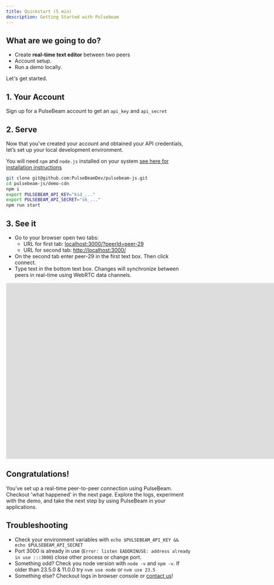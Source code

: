 ```yaml
---
title: Quickstart (5 min)
description: Getting Started with Pulsebeam
---
```


## What are we going to do?
 
* Create **real-time text editor** between two peers
* Account setup. 
* Run a demo locally. 

Let's get started.

## 1. Your Account
Sign up for a PulseBeam account to get an `api_key` and `api_secret`

## 2. Serve

Now that you’ve created your account and obtained your API credentials, let’s set up your local development environment.

You will need `npm` and `node.js` installed on your system <a href="https://docs.npmjs.com/downloading-and-installing-node-js-and-npm" target="_blank">see here for installation instructions</a>

```bash
git clone git@github.com:PulseBeamDev/pulsebeam-js.git
cd pulsebeam-js/demo-cdn
npm i
export PULSEBEAM_API_KEY="kid_..."
export PULSEBEAM_API_SECRET="sk_..."
npm run start
```

## 3. See it
* Go to your browser open two tabs:
    * URL for first tab: <a href="http://localhost:3000/?peerId=peer-29" target="_blank" rel="noreferrer noopener">localhost:3000/?peerId=peer-29</a>
    * URL for second tab:  <a href="http://localhost:3000/" target="_blank" rel="noreferrer noopener">http://localhost:3000/</a>
* On the second tab enter peer-29 in the first text box. Then click connect.
* Type text in the bottom text box. Changes will synchronize between peers in real-time using WebRTC data channels.

<iframe style="height: 480px;" id="ytplayer" type="text/html" title="YouTube video player Quickstart Successful Output" width="2000" height="1000"
src="https://www.youtube.com/embed/Y9mKCrlLu7k?si=HDNMFjK6LaXSy61X?loop=1&modestbranding=1&playsinline=1&color=white&iv_load_policy=3"
frameborder="0" allowfullscreen allow="accelerometer; autoplay; clipboard-write; encrypted-media; gyroscope; picture-in-picture; web-share" referrerpolicy="strict-origin-when-cross-origin"></iframe>

## Congratulations! 

You’ve set up a real-time peer-to-peer connection using PulseBeam. Checkout 'what happened' in the next page. Explore the logs, experiment with the demo, and take the next step by using PulseBeam in your applications.

## Troubleshooting
* Check your environment variables with `echo $PULSEBEAM_API_KEY && echo $PULSEBEAM_API_SECRET`
* Port 3000 is already in use (`Error: listen EADDRINUSE: address already in use :::3000`) close other process or change port.
* Something odd? Check you node version with `node -v` and `npm -v`. If older than 23.5.0 & 11.0.0 try `nvm use node` or `nvm use 23.5`
* Something else? Checkout logs in browser console or [contact us](/docs/community-and-support/discord/)!